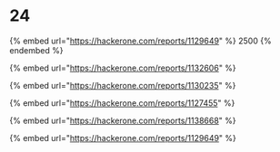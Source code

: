 # 24

{% embed url="https://hackerone.com/reports/1129649" %}
2500
{% endembed %}

{% embed url="https://hackerone.com/reports/1132606" %}

{% embed url="https://hackerone.com/reports/1130235" %}

{% embed url="https://hackerone.com/reports/1127455" %}

{% embed url="https://hackerone.com/reports/1138668" %}

{% embed url="https://hackerone.com/reports/1129649" %}





